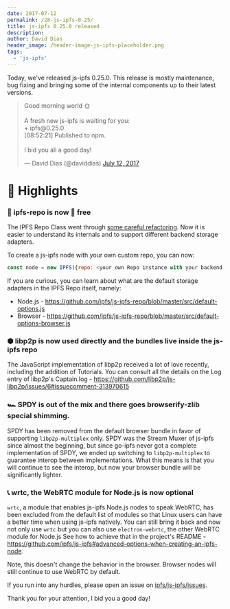 ```yaml
---
date: 2017-07-12
permalink: /28-js-ipfs-0-25/
title: js-ipfs 0.25.0 released
description:
author: David Dias
header_image: /header-image-js-ipfs-placeholder.png
tags:
  - 'js-ipfs'
---
```


Today, we've released js-ipfs 0.25.0. This release is mostly maintenance, bug fixing and bringing some of the internal components up to their latest versions.

<blockquote class="twitter-tweet" data-conversation="none" data-lang="en"><p lang="en" dir="ltr">Good morning world 🌞<br><br>A fresh new js-ipfs is waiting for you:<br>+ ipfs@0.25.0<br>[08:52:21] Published to npm.<br><br>I bid you all a good day!</p>&mdash; David Dias (@daviddias) <a href="https://twitter.com/daviddias/status/885044398328819712">July 12, 2017</a></blockquote>
<script async src="//platform.twitter.com/widgets.js" charset="utf-8"></script>

# 🔦 Highlights

### 🏮 ipfs-repo is now 🐲 free

The IPFS Repo Class went through [some careful refactoring](https://github.com/ipfs/js-ipfs-repo/pull/140). Now it is easier to understand its internals and to support different backend storage adapters.

To create a js-ipfs node with your own custom repo, you can now:

```JavaScript
const node = new IPFS({repo: <your own Repo instance with your backend storage adapters>})
```

If you are curious, you can learn about what are the default storage adapters in the IPFS Repo itself, namely:

- Node.js - https://github.com/ipfs/js-ipfs-repo/blob/master/src/default-options.js
- Browser - https://github.com/ipfs/js-ipfs-repo/blob/master/src/default-options-browser.js

### ⬢ libp2p is now used directly and the bundles live inside the js-ipfs repo

The JavaScript implementation of libp2p received a lot of love recently, including the addition of Tutorials. You can consult all the details on the Log entry of libp2p's Captain.log - https://github.com/libp2p/js-libp2p/issues/6#issuecomment-313970615

### 🏎 SPDY is out of the mix and there goes browserify-zlib special shimming.

SPDY has been removed from the default browser bundle in favor of supporting `libp2p-multiplex` only. SPDY was the Stream Muxer of js-ipfs since almost the beginning, but since go-ipfs never got a complete implementation of SPDY, we ended up switching to `libp2p-multiplex` to guarantee interop between implementations. What this means is that you will continue to see the interop, but now your browser bundle will be significantly lighter.

### 📞 wrtc, the WebRTC module for Node.js is now optional

`wrtc`, a module that enables js-ipfs Node.js nodes to speak WebRTC, has been excluded from the default list of modules so that Linux users can have a better time when using js-ipfs natively. You can still bring it back and now not only use `wrtc` but you can also use `electron-webrtc`, the other WebRTC module for Node.js See how to achieve that in the project's README - https://github.com/ipfs/js-ipfs#advanced-options-when-creating-an-ipfs-node.

Note, this doesn't change the behavior in the browser. Browser nodes will still continue to use WebRTC by default.

If you run into any hurdles, please open an issue on [ipfs/js-ipfs/issues](https://github.com/ipfs/js-ipfs).

Thank you for your attention, I bid you a good day!
